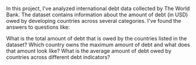 In this project, I've analyzed international debt data collected by The World Bank. The dataset contains information about the amount of debt (in USD) owed by developing countries across several categories. I've found the answers to questions like:

What is the total amount of debt that is owed by the countries listed in the dataset?
Which country owns the maximum amount of debt and what does that amount look like?
What is the average amount of debt owed by countries across different debt indicators?
